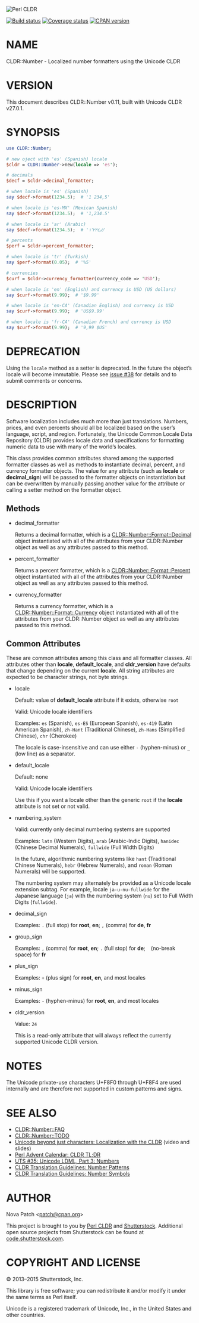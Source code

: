 ![Perl CLDR](https://www.gravatar.com/avatar/656f15a25eff4437f5a82e7c929f41dd?s=96)

[![Build status](https://travis-ci.org/perl-cldr/cldr-number-pm5.png)](https://travis-ci.org/perl-cldr/cldr-number-pm5)
[![Coverage status](https://coveralls.io/repos/perl-cldr/cldr-number-pm5/badge.png)](https://coveralls.io/r/perl-cldr/cldr-number-pm5)
[![CPAN version](https://badge.fury.io/pl/CLDR-Number.png)](http://badge.fury.io/pl/CLDR-Number)

# NAME

CLDR::Number - Localized number formatters using the Unicode CLDR

# VERSION

This document describes CLDR::Number v0.11, built with Unicode CLDR v27.0.1.

# SYNOPSIS

```perl
use CLDR::Number;

# new oject with 'es' (Spanish) locale
$cldr = CLDR::Number->new(locale => 'es');

# decimals
$decf = $cldr->decimal_formatter;

# when locale is 'es' (Spanish)
say $decf->format(1234.5);  # '1 234,5'

# when locale is 'es-MX' (Mexican Spanish)
say $decf->format(1234.5);  # '1,234.5'

# when locale is 'ar' (Arabic)
say $decf->format(1234.5);  # '١٬٢٣٤٫٥'

# percents
$perf = $cldr->percent_formatter;

# when locale is 'tr' (Turkish)
say $perf->format(0.05);  # '%5'

# currencies
$curf = $cldr->currency_formatter(currency_code => 'USD');

# when locale is 'en' (English) and currency is USD (US dollars)
say $curf->format(9.99);  # '$9.99'

# when locale is 'en-CA' (Canadian English) and currency is USD
say $curf->format(9.99);  # 'US$9.99'

# when locale is 'fr-CA' (Canadian French) and currency is USD
say $curf->format(9.99);  # '9,99 $US'
```

# DEPRECATION

Using the `locale` method as a setter is deprecated. In the future the object’s
locale will become immutable. Please see
[issue #38](https://github.com/perl-cldr/cldr-number-pm5/issues/38) for details
and to submit comments or concerns.

# DESCRIPTION

Software localization includes much more than just translations. Numbers,
prices, and even percents should all be localized based on the user’s language,
script, and region. Fortunately, the Unicode Common Locale Data Repository
(CLDR) provides locale data and specifications for formatting numeric data to
use with many of the world’s locales.

This class provides common attributes shared among the supported formatter
classes as well as methods to instantiate decimal, percent, and currency
formatter objects. The value for any attribute (such as **locale** or
**decimal\_sign**) will be passed to the formatter objects on instantiation but
can be overwritten by manually passing another value for the attribute or
calling a setter method on the formatter object.

## Methods

- decimal\_formatter

    Returns a decimal formatter, which is a [CLDR::Number::Format::Decimal](https://metacpan.org/pod/CLDR::Number::Format::Decimal) object
    instantiated with all of the attributes from your CLDR::Number object as well as
    any attributes passed to this method.

- percent\_formatter

    Returns a percent formatter, which is a [CLDR::Number::Format::Percent](https://metacpan.org/pod/CLDR::Number::Format::Percent) object
    instantiated with all of the attributes from your CLDR::Number object as well as
    any attributes passed to this method.

- currency\_formatter

    Returns a currency formatter, which is a [CLDR::Number::Format::Currency](https://metacpan.org/pod/CLDR::Number::Format::Currency)
    object instantiated with all of the attributes from your CLDR::Number object as
    well as any attributes passed to this method.

## Common Attributes

These are common attributes among this class and all formatter classes. All
attributes other than **locale**, **default\_locale**, and **cldr\_version** have
defaults that change depending on the current **locale**. All string attributes
are expected to be character strings, not byte strings.

- locale

    Default: value of **default\_locale** attribute if it exists, otherwise `root`

    Valid: Unicode locale identifiers

    Examples: `es` (Spanish), `es-ES` (European Spanish), `es-419` (Latin
    American Spanish), `zh-Hant` (Traditional Chinese), `zh-Hans` (Simplified
    Chinese), `chr` (Cherokee)

    The locale is case-insensitive and can use either `-` (hyphen-minus) or `_`
    (low line) as a separator.

- default\_locale

    Default: none

    Valid: Unicode locale identifiers

    Use this if you want a locale other than the generic `root` if the **locale**
    attribute is not set or not valid.

- numbering\_system

    Valid: currently only decimal numbering systems are supported

    Examples: `latn` (Western Digits), `arab` (Arabic-Indic Digits), `hanidec`
    (Chinese Decimal Numerals), `fullwide` (Full Width Digits)

    In the future, algorithmic numbering systems like `hant` (Traditional Chinese
    Numerals), `hebr` (Hebrew Numerals), and `roman` (Roman Numerals) will be
    supported.

    The numbering system may alternately be provided as a Unicode locale extension
    subtag. For example, locale `ja-u-nu-fullwide` for the Japanese language
    (`ja`) with the numbering system (`nu`) set to Full Width Digits
    (`fullwide`).

- decimal\_sign

    Examples: `.` (full stop) for **root**, **en**; `,` (comma) for **de**, **fr**

- group\_sign

    Examples: `,` (comma) for **root**, **en**; `.` (full stop) for **de**; ` ` (no-break space) for **fr**

- plus\_sign

    Examples: `+` (plus sign) for **root**, **en**, and most locales

- minus\_sign

    Examples: `-` (hyphen-minus) for **root**, **en**, and most locales

- cldr\_version

    Value: `24`

    This is a read-only attribute that will always reflect the currently supported
    Unicode CLDR version.

# NOTES

The Unicode private-use characters U+F8F0 through U+F8F4 are used internally and
are therefore not supported in custom patterns and signs.

# SEE ALSO

- [CLDR::Number::FAQ](https://metacpan.org/pod/CLDR::Number::FAQ)
- [CLDR::Number::TODO](https://metacpan.org/pod/CLDR::Number::TODO)
- [Unicode beyond just characters: Localization with the
CLDR](http://patch.codes/talks/localization-with-the-unicode-cldr/) (video and
slides)
- [Perl Advent Calendar:
CLDR TL;DR](http://perladvent.org/2014/2014-12-23.html)
- [UTS #35: Unicode LDML, Part 3:
Numbers](http://www.unicode.org/reports/tr35/tr35-numbers.html)
- [CLDR Translation Guidelines: Number
Patterns](http://cldr.unicode.org/translation/number-patterns)
- [CLDR Translation Guidelines: Number
Symbols](http://cldr.unicode.org/translation/number-symbols)

# AUTHOR

Nova Patch &lt;patch@cpan.org>

This project is brought to you by [Perl CLDR](http://perl-cldr.github.io/) and
[Shutterstock](http://www.shutterstock.com/). Additional open source projects
from Shutterstock can be found at
[code.shutterstock.com](http://code.shutterstock.com/).

# COPYRIGHT AND LICENSE

© 2013–2015 Shutterstock, Inc.

This library is free software; you can redistribute it and/or modify it under
the same terms as Perl itself.

Unicode is a registered trademark of Unicode, Inc., in the United States and
other countries.
